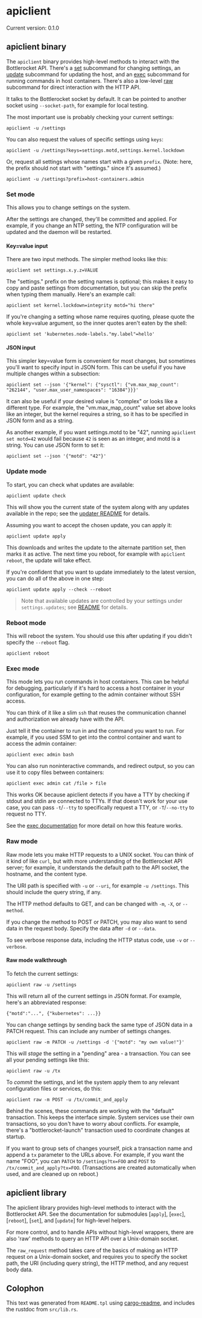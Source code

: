 # apiclient

Current version: 0.1.0

## apiclient binary

The `apiclient` binary provides high-level methods to interact with the Bottlerocket API.
There's a [set](#set-mode) subcommand for changing settings, an [update](#update-mode) subcommand for updating the host, and an [exec](#exec-mode) subcommand for running commands in host containers.
There's also a low-level [raw](#raw-mode) subcommand for direct interaction with the HTTP API.

It talks to the Bottlerocket socket by default.
It can be pointed to another socket using `--socket-path`, for example for local testing.

The most important use is probably checking your current settings:

```
apiclient -u /settings
```

You can also request the values of specific settings using `keys`:
```
apiclient -u /settings?keys=settings.motd,settings.kernel.lockdown
```

Or, request all settings whose names start with a given `prefix`.
(Note: here, the prefix should not start with "settings." since it's assumed.)
```
apiclient -u /settings?prefix=host-containers.admin
```

### Set mode

This allows you to change settings on the system.

After the settings are changed, they'll be committed and applied.
For example, if you change an NTP setting, the NTP configuration will be updated and the daemon will be restarted.

#### Key=value input

There are two input methods.
The simpler method looks like this:

```
apiclient set settings.x.y.z=VALUE
```

The "settings." prefix on the setting names is optional; this makes it easy to copy and paste settings from documentation, but you can skip the prefix when typing them manually.
Here's an example call:

```
apiclient set kernel.lockdown=integrity motd="hi there"
```

If you're changing a setting whose name requires quoting, please quote the whole key=value argument, so the inner quotes aren't eaten by the shell:

```
apiclient set 'kubernetes.node-labels."my.label"=hello'
```

#### JSON input

This simpler key=value form is convenient for most changes, but sometimes you'll want to specify input in JSON form.
This can be useful if you have multiple changes within a subsection:

```
apiclient set --json '{"kernel": {"sysctl": {"vm.max_map_count": "262144", "user.max_user_namespaces": "16384"}}}'
```

It can also be useful if your desired value is "complex" or looks like a different type.
For example, the "vm.max_map_count" value set above looks like an integer, but the kernel requires a string, so it has to be specified in JSON form and as a string.

As another example, if you want settings.motd to be "42", running `apiclient set motd=42` would fail because `42` is seen as an integer, and motd is a string.
You can use JSON form to set it:

```
apiclient set --json '{"motd": "42"}'
```

### Update mode

To start, you can check what updates are available:

```
apiclient update check
```

This will show you the current state of the system along with any updates available in the repo; see the [updater README](../../updater/README.md#walkthrough) for details.

Assuming you want to accept the chosen update, you can apply it:

```
apiclient update apply
```

This downloads and writes the update to the alternate partition set, then marks it as active.
The next time you reboot, for example with `apiclient reboot`, the update will take effect.

If you're confident that you want to update immediately to the latest version, you can do all of the above in one step:

```
apiclient update apply --check --reboot
```

> Note that available updates are controlled by your settings under `settings.updates`; see [README](../../../README.md#updates-settings) for details.

### Reboot mode

This will reboot the system.
You should use this after updating if you didn't specify the `--reboot` flag.

```
apiclient reboot
```

### Exec mode

This mode lets you run commands in host containers.
This can be helpful for debugging, particularly if it's hard to access a host container in your configuration, for example getting to the admin container without SSH access.

You can think of it like a slim `ssh` that reuses the communication channel and authorization we already have with the API.

Just tell it the container to run in and the command you want to run.
For example, if you used SSM to get into the control container and want to access the admin container:
```
apiclient exec admin bash
```

You can also run noninteractive commands, and redirect output, so you can use it to copy files between containers:
```
apiclient exec admin cat /file > file
```

This works OK because apiclient detects if you have a TTY by checking if stdout and stdin are connected to TTYs.
If that doesn't work for your use case, you can pass `-t`/`--tty` to specifically request a TTY, or `-T`/`--no-tty` to request no TTY.

See the [exec documentation](../api-exec.md) for more detail on how this feature works.

### Raw mode

Raw mode lets you make HTTP requests to a UNIX socket.
You can think of it kind of like `curl`, but with more understanding of the Bottlerocket API server; for example, it understands the default path to the API socket, the hostname, and the content type.

The URI path is specified with `-u` or `--uri`, for example `-u /settings`.
This should include the query string, if any.

The HTTP method defaults to GET, and can be changed with `-m`, `-X`, or `--method`.

If you change the method to POST or PATCH, you may also want to send data in the request body.
Specify the data after `-d` or `--data`.

To see verbose response data, including the HTTP status code, use `-v` or `--verbose`.

#### Raw mode walkthrough

To fetch the current settings:

```
apiclient raw -u /settings
```

This will return all of the current settings in JSON format.
For example, here's an abbreviated response:
```
{"motd":"...", {"kubernetes": ...}}
```

You can change settings by sending back the same type of JSON data in a PATCH request.
This can include any number of settings changes.
```
apiclient raw -m PATCH -u /settings -d '{"motd": "my own value!"}'
```

This will *stage* the setting in a "pending" area - a transaction.
You can see all your pending settings like this:
```
apiclient raw -u /tx
```

To *commit* the settings, and let the system apply them to any relevant configuration files or services, do this:
```
apiclient raw -m POST -u /tx/commit_and_apply
```

Behind the scenes, these commands are working with the "default" transaction.
This keeps the interface simple.
System services use their own transactions, so you don't have to worry about conflicts.
For example, there's a "bottlerocket-launch" transaction used to coordinate changes at startup.

If you want to group sets of changes yourself, pick a transaction name and append a `tx` parameter to the URLs above.
For example, if you want the name "FOO", you can `PATCH` to `/settings?tx=FOO` and `POST` to `/tx/commit_and_apply?tx=FOO`.
(Transactions are created automatically when used, and are cleaned up on reboot.)

## apiclient library

The apiclient library provides high-level methods to interact with the Bottlerocket API.  See
the documentation for submodules [`apply`], [`exec`], [`reboot`], [`set`], and [`update`] for
high-level helpers.

For more control, and to handle APIs without high-level wrappers, there are also 'raw' methods
to query an HTTP API over a Unix-domain socket.

The `raw_request` method takes care of the basics of making an HTTP request on a Unix-domain
socket, and requires you to specify the socket path, the URI (including query string), the
HTTP method, and any request body data.

## Colophon

This text was generated from `README.tpl` using [cargo-readme](https://crates.io/crates/cargo-readme), and includes the rustdoc from `src/lib.rs`.